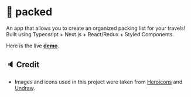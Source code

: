 # 🧳 packed

An app that allows you to create an organized packing list for your travels!
Built using Typecsript + Next.js + React/Redux + Styled Components.

Here is the live **[demo](https://packed-two.vercel.app/)**.

## 🔈 Credit

- Images and icons used in this project were taken from [Heroicons](https://heroicons.com/) and [Undraw](https://undraw.co).
